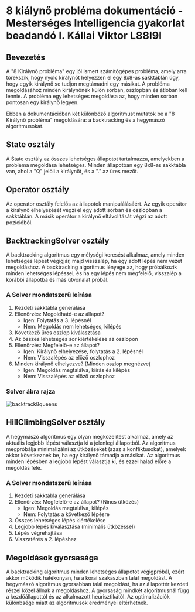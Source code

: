 # 8 kiálynő probléma dokumentáció - Mesterséges Intelligencia gyakorlat beadandó I. Kállai Viktor L88I9I

## Bevezetés

A "8 Királynő probléma" egy jól ismert számítógépes probléma, amely arra törekszik, hogy nyolc királynőt helyezzen el egy 8x8-as sakktáblán úgy, hogy egyik királynő se tudjon megtámadni egy másikat. A probléma megoldásához minden királynőnek külön sorban, oszlopban és átlóban kell lennie. A probléma egy lehetséges megoldása az, hogy minden sorban pontosan egy királynő legyen.

Ebben a dokumentációban két különböző algoritmust mutatok be a "8 Királynő probléma" megoldására: a backtracking és a hegymászó algoritmusokat.

## State osztály

A State osztály az összes lehetséges állapotot tartalmazza, amelyekben a probléma megoldása lehetséges. Minden állapotban egy 8x8-as sakktábla van, ahol a "Q" jelöli a királynőt, és a "." az üres mezőt.

## Operator osztály

Az operator osztály felelős az állapotok manipulálásáért. Az egyik operátor a királynő elhelyezését végzi el egy adott sorban és oszlopban a sakktáblán. A másik operátor a királynő eltávolítását végzi az adott pozícióból.

## BacktrackingSolver osztály

A backtracking algoritmus egy mélységi keresést alkalmaz, amely minden lehetséges lépést végigjár, majd visszalép, ha egy adott lépés nem vezet megoldáshoz. A backtracking algoritmus lényege az, hogy próbálkozik minden lehetséges lépéssel, és ha egy lépés nem megfelelő, visszalép a korábbi állapotba és más útvonalat próbál.

### A Solver mondatszerű leírása

1. Kezdeti sakktábla generálása
2. Ellenőrzés: Megoldható-e az állapot?
    - Igen: Folytatás a 3. lépésnél
    - Nem: Megoldás nem lehetséges, kilépés
3. Következő üres oszlop kiválasztása
4. Az összes lehetséges sor kiértékelése az oszlopon
5. Ellenőrzés: Megfelelő-e az állapot?
    - Igen: Királynő elhelyezése, folytatás a 2. lépésnél
    - Nem: Visszalépés az előző oszlophoz
6. Minden királynő elhelyezve? (Minden oszlop megnézve)
    - Igen: Megoldás megtalálva, kiírás és kilépés
    - Nem: Visszalépés az előző oszlophoz
  
### Solver ábra rajza

![backtrack8queens](https://github.com/kallaiviktor/14biot/assets/44492387/dd39daeb-a816-4e7f-8419-c36fa8e79b7a)


## HillClimbingSolver osztály

A hegymászó algoritmus egy olyan megközelítést alkalmaz, amely az aktuális legjobb lépést választja ki a jelenlegi állapotból. Az algoritmus megpróbálja minimalizálni az ütközéseket (azaz a konfliktusokat), amelyek akkor következnek be, ha egy királynő támadja a másikat. Az algoritmus minden lépésben a legjobb lépést választja ki, és ezzel halad előre a megoldás felé.

### A Solver mondatszerű leírása

1. Kezdeti sakktábla generálása
2. Ellenőrzés: Megfelelő-e az állapot? (Nincs ütközés)
    - Igen: Megoldás megtalálva, kilépés
    - Nem: Folytatás a következő lépésre
3. Összes lehetséges lépés kiértékelése
4. Legjobb lépés kiválasztása (minimális ütközéssel)
5. Lépés végrehajtása
6. Visszatérés a 2. lépéshez

## Megoldások gyorsasága

A backtracking algoritmus minden lehetséges állapotot végigpróbál, ezért akkor működik hatékonyan, ha a korai szakaszban talál megoldást. A hegymászó algoritmus gyorsabban talál megoldást, ha az állapottér kezdeti részei közel állnak a megoldáshoz. A gyorsaság mindkét algoritmusnál függ a kezdőállapottól és az alkalmazott heurisztikától. Az optimalizációk különbsége miatt az algoritmusok eredményei eltérhetnek.

